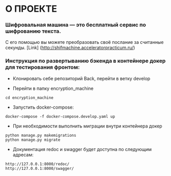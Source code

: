 # О ПРОЕКТЕ
### Шифровальная машина — это бесплатный сервис по шифрованию текста.
С его помощью вы можете преобразовать своё послание за считанные секунды.
[Link] (http://shifmachine.acceleratorpracticum.ru/)

### Инструкция по развертыванию бэкенда в контейнере докер для тестирования фронтом:

- Клонировать себе репозиторий Back, перейти в ветку develop

- Перейти в папку encryption_machine

```cd encryption_machine```

- Запустить docker-compose:

```docker-compose -f docker-compose.develop.yaml up```

- При необходимости выполнить миграции внутри контейнера докер
```
python manage.py makemigrations
python manage.py migrate
```

- Документация redoc и swagger будет доступна по следующим адресам:
```
http://127.0.0.1:8000/redoc/
http://127.0.0.1:8000/swagger/
```
